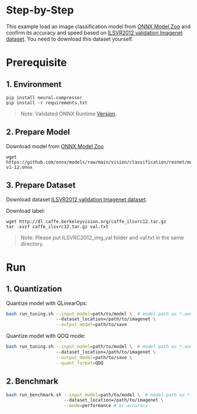 Step-by-Step
============

This example load an image classification model from [ONNX Model Zoo](https://github.com/onnx/models) and confirm its accuracy and speed based on [ILSVR2012 validation Imagenet dataset](http://www.image-net.org/challenges/LSVRC/2012/downloads). You need to download this dataset yourself.

# Prerequisite

## 1. Environment
```shell
pip install neural-compressor
pip install -r requirements.txt
```
> Note: Validated ONNX Runtime [Version](/docs/source/installation_guide.md#validated-software-environment).

## 2. Prepare Model
Download model from [ONNX Model Zoo](https://github.com/onnx/models)

```shell
wget https://github.com/onnx/models/raw/main/vision/classification/resnet/model/resnet50-v1-12.onnx
```

## 3. Prepare Dataset
Download dataset [ILSVR2012 validation Imagenet dataset](http://www.image-net.org/challenges/LSVRC/2012/downloads).

Download label:

```shell
wget http://dl.caffe.berkeleyvision.org/caffe_ilsvrc12.tar.gz
tar -xvzf caffe_ilsvrc12.tar.gz val.txt
```

> Note: Please put ILSVRC2012_img_val folder and val.txt in the same directory.

# Run

## 1. Quantization

Quantize model with QLinearOps:

```bash
bash run_tuning.sh --input_model=path/to/model \  # model path as *.onnx
                   --dataset_location=/path/to/imagenet \
                   --output_model=path/to/save
```

Quantize model with QDQ mode:

```bash
bash run_tuning.sh --input_model=path/to/model \  # model path as *.onnx
                   --dataset_location=/path/to/imagenet \
                   --output_model=path/to/save \
                   --quant_format=QDQ
```

## 2. Benchmark

```bash
bash run_benchmark.sh --input_model=path/to/model \  # model path as *.onnx
                      --dataset_location=/path/to/imagenet \
                      --mode=performance # or accuracy
```
